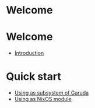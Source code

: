 # Welcome

# Welcome

- [Introduction](./intro.md)

# Quick start

- [Using as subsystem of Garuda](./subsystem/quick-start.md)
- [Using as NixOS module](./nixos-module/quick-start.md)
